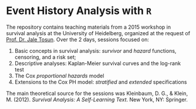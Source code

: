 # Event History Analysis with `R`

The repository contains teaching materials from a 2015 workshop in survival analysis at the University of Heidelberg, organized at the request of [Prof. Dr. Jale Tosun](https://www.uni-heidelberg.de/politikwissenschaften/personal/tosun/person/). Over the 2 days, sessions focused on:

1. Basic concepts in survival analysis: *survivor* and *hazard* functions, censoring, and a risk set;
2. Descriptive analyses: Kaplan-Meier survival curves and the log-rank test
3. The Cox *proportional hazards* model
4. Extensions to the Cox PH model: *stratified* and *extended* specifications

The main theoretical source for the sessions was Kleinbaum, D. G., & Klein, M. (2012). *Survival Analysis: A Self-Learning Text*. New York, NY: Springer.